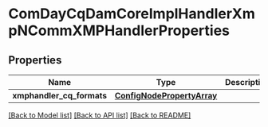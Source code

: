 # ComDayCqDamCoreImplHandlerXmpNCommXMPHandlerProperties

## Properties
Name | Type | Description | Notes
------------ | ------------- | ------------- | -------------
**xmphandler_cq_formats** | [**ConfigNodePropertyArray**](ConfigNodePropertyArray.md) |  | [optional] 

[[Back to Model list]](../README.md#documentation-for-models) [[Back to API list]](../README.md#documentation-for-api-endpoints) [[Back to README]](../README.md)


